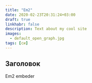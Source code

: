 ```yaml
---
title: "Em2"  
date: 2020-02-23T20:31:24+03:00  
draft: true
linkhabr: false  
description: Text about my cool site
images:
  - default_open_graph.jpg
tags: [си]  
---  
```

## Заголовок 
Em2  embeder